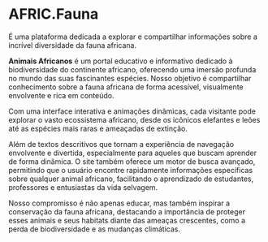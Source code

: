 # AFRIC.Fauna
É uma plataforma dedicada a explorar e compartilhar informações sobre a incrível diversidade da fauna africana.

**Animais Africanos** é um portal educativo e informativo dedicado à biodiversidade do continente africano, oferecendo uma imersão profunda no mundo das suas fascinantes espécies. Nosso objetivo é compartilhar conhecimento sobre a fauna africana de forma acessível, visualmente envolvente e rica em conteúdo. 

Com uma interface interativa e animações dinâmicas, cada visitante pode explorar o vasto ecossistema africano, desde os icônicos elefantes e leões até as espécies mais raras e ameaçadas de extinção.

Além de textos descritivos que tornam a experiência de navegação envolvente e divertida, especialmente para aqueles que buscam aprender de forma dinâmica. O site também oferece um motor de busca avançado, permitindo que o usuário encontre rapidamente informações específicas sobre qualquer animal africano, facilitando o aprendizado de estudantes, professores e entusiastas da vida selvagem.

Nosso compromisso é não apenas educar, mas também inspirar a conservação da fauna africana, destacando a importância de proteger esses animais e seus habitats diante das ameaças crescentes, como a perda de biodiversidade e as mudanças climáticas.
